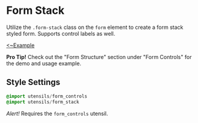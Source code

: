 # Form Stack
Utilize the `.form-stack` class on the `form` element to create a
form stack styled form. Supports control labels as well.

[<~Example](markup/form_stack.html.haml)

**Pro Tip!** Check out the "Form Structure" section under "Form
Controls" for the demo and usage example.

## Style Settings
```sass
@import utensils/form_controls
@import utensils/form_stack
```

_Alert!_ Requires the `form_controls` utensil.

